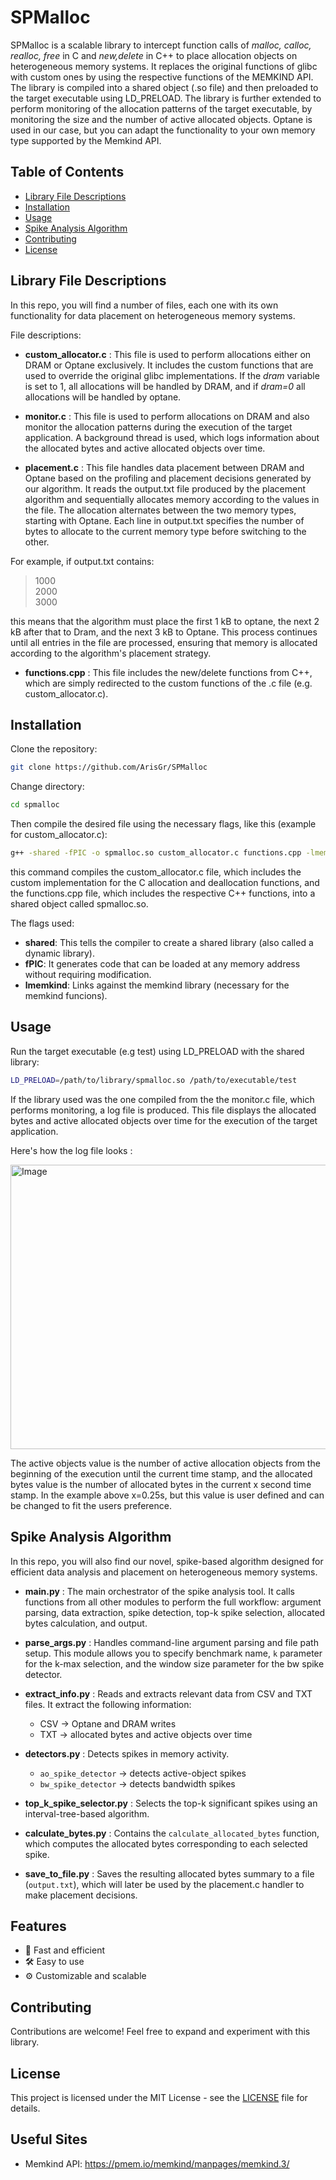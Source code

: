 # SPMalloc

SPMalloc is a scalable library to intercept function calls of *malloc, calloc, realloc, free* in C and *new,delete* in C++
to place allocation objects on heterogeneous memory systems. It replaces the original functions of glibc with custom ones by using
the respective functions of the MEMKIND API. 
The library is compiled into a shared object (.so file) and then preloaded to the target executable using LD_PRELOAD.
The library is further extended to perform monitoring of the allocation patterns of the
target executable, by monitoring the size and the number of active allocated objects. Optane is used in our case, but you can adapt the functionality
to your own memory type supported by the Memkind API.


## Table of Contents
- [Library File Descriptions](#Library-File-Descriptions)
- [Installation](#installation)
- [Usage](#usage)
- [Spike Analysis Algorithm](#Spike-Analysis-Algorithm)
- [Contributing](#contributing)
- [License](#license)

## Library File Descriptions 
In this repo, you will find a number of files, each one with its own functionality for data placement on heterogeneous memory systems.

File descriptions:
- **custom_allocator.c** : This file is used to perform allocations either on DRAM or Optane exclusively. It includes the custom functions that are used to override the original
  glibc implementations. If the *dram* variable is set to 1, all allocations will be handled by DRAM, and if *dram=0* all allocations will be handled by optane.

- **monitor.c** : This file is used to perform allocations on DRAM and also monitor the allocation patterns during the execution of the
  target application. A background thread is used, which logs information about the allocated bytes and active allocated objects over time.

- **placement.c** : This file handles data placement between DRAM and Optane based on the profiling and placement decisions generated by our algorithm. It reads the output.txt file produced by the placement algorithm and sequentially allocates memory according to the values in the file. The allocation alternates between the two memory types, starting with Optane. Each line in output.txt specifies the number of bytes to allocate to the current memory type before switching to the other.

For example, if output.txt contains:
  > 1000  
  > 2000  
  > 3000
  
  this means that the algorithm must place the first 1 kB to optane, the next 2 kB after that to Dram,
  and the next 3 kB to Optane. This process continues until all entries in the file are processed, ensuring that memory is allocated according to the algorithm's placement strategy.

- **functions.cpp** : This file includes the new/delete functions from C++, which are simply redirected to the custom functions of the .c file (e.g. custom_allocator.c).


## Installation
Clone the repository:
```bash
git clone https://github.com/ArisGr/SPMalloc
```
Change directory:
```bash
cd spmalloc
```

Then compile the desired file using the necessary flags, like this (example for custom_allocator.c):

```bash
g++ -shared -fPIC -o spmalloc.so custom_allocator.c functions.cpp -lmemkind
```

this command compiles the custom_allocator.c file, which includes the custom implementation for the C allocation and deallocation functions, and the functions.cpp 
file, which includes the respective C++ functions, into a shared object called spmalloc.so.

The flags used:
- **shared**:  This tells the compiler to create a shared library (also called a dynamic library).
- **fPIC**:  It generates code that can be loaded at any memory address without requiring modification.
- **lmemkind**:  Links against the memkind library (necessary for the memkind funcions).



## Usage
Run the target executable (e.g test) using LD_PRELOAD with the shared library:
```bash
LD_PRELOAD=/path/to/library/spmalloc.so /path/to/executable/test
```
If the library used was the one compiled from the the monitor.c file, which performs monitoring, a log file is produced.
This file displays the allocated bytes and active allocated objects over time 
for the execution of the target application.

Here's how the log file looks :

<img width="598" height="455" alt="Image" src="https://github.com/user-attachments/assets/7f3908a5-8a73-496a-8706-875b244962db" />

The active objects value is the number of active allocation objects from the beginning of the execution until the current time stamp, and
the allocated bytes value is the number of allocated bytes in the current x second time stamp. In the example above x=0.25s, but this value is user defined and can be changed to fit the users preference.



## Spike Analysis Algorithm

In this repo, you will also find our novel, spike-based algorithm designed for efficient data analysis and placement on heterogeneous memory systems.

- **main.py** : The main orchestrator of the spike analysis tool. It calls functions from all other modules to perform the full workflow: argument parsing, data extraction, spike detection, top-k spike selection, allocated bytes calculation, and output.

- **parse_args.py** : Handles command-line argument parsing and file path setup. This module allows you to specify benchmark name, `k` parameter for the k-max selection, and the window size parameter for the bw spike detector.

- **extract_info.py** : Reads and extracts relevant data from CSV and TXT files. It extract the following information:
  - CSV → Optane and DRAM writes
  - TXT → allocated bytes and active objects over time

- **detectors.py** : Detects spikes in memory activity.
  - `ao_spike_detector` → detects active-object spikes
  - `bw_spike_detector` → detects bandwidth spikes

- **top_k_spike_selector.py** : Selects the top-k significant spikes using an interval-tree-based algorithm.

- **calculate_bytes.py** : Contains the `calculate_allocated_bytes` function, which computes the allocated bytes corresponding to each selected spike.

- **save_to_file.py** : Saves the resulting allocated bytes summary to a file (`output.txt`), which will later be used by the placement.c handler to make placement decisions.



## Features
- 🚀 Fast and efficient
- 🛠️ Easy to use
- ⚙️ Customizable and scalable

## Contributing
Contributions are welcome! Feel free to expand and experiment with this library.

## License
This project is licensed under the MIT License - see the [LICENSE](LICENSE) file for details.

## Useful Sites
- Memkind API: https://pmem.io/memkind/manpages/memkind.3/

